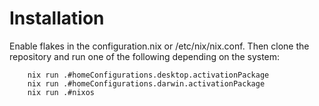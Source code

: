 # Installation
Enable flakes in the configuration.nix or /etc/nix/nix.conf.
Then clone the repository and run one of the following depending on the system:

```
    nix run .#homeConfigurations.desktop.activationPackage
    nix run .#homeConfigurations.darwin.activationPackage
    nix run .#nixos
```
